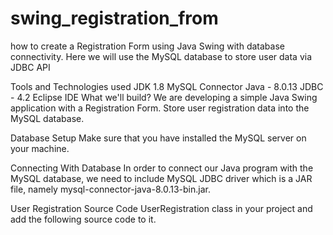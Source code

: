 # swing_registration_from
how to create a Registration Form using Java Swing with database connectivity. Here we will use the MySQL database to store user data via JDBC API

Tools and Technologies used
JDK 1.8
MySQL Connector Java - 8.0.13
JDBC - 4.2
Eclipse IDE
What we'll build?
We are developing a simple Java Swing application with a Registration Form.
Store user registration data into the MySQL database.

Database Setup
Make sure that you have installed the MySQL server on your machine.


Connecting With Database
In order to connect our Java program with the MySQL database, we need to include MySQL JDBC driver which is a JAR file, namely mysql-connector-java-8.0.13-bin.jar.

User Registration Source Code
UserRegistration class in your project and add the following source code to it.
